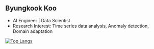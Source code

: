 ## Byungkook Koo

* AI Engineer | Data Scientist
* Research Interest: Time series data analysis, Anomaly detection, Domain adaptation
<!-- 
[Blog](https://byungkookkoo.github.io/)
-->

<!-- 
![Stats](https://github-readme-stats.vercel.app/api?username=byungkookkoo&show_icons=true&theme=radical)
-->

[![Top Langs](https://github-readme-stats.vercel.app/api/top-langs/?username=byungkookkoo&layout=compact&theme=radical)](https://github.com/anuraghazra/github-readme-stats)
